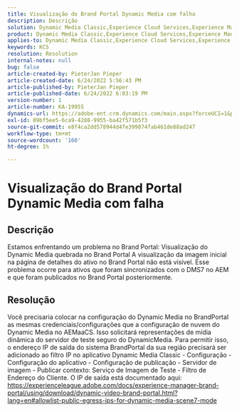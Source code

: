 ```yaml
---
title: Visualização do Brand Portal Dynamic Media com falha
description: Descrição
solution: Dynamic Media Classic,Experience Cloud Services,Experience Manager,Experience Manager as a Cloud Service
product: Dynamic Media Classic,Experience Cloud Services,Experience Manager,Experience Manager as a Cloud Service
applies-to: Dynamic Media Classic,Experience Cloud Services,Experience Manager Assets,Experience Manager as a Cloud Service,Experience Manager 6.5
keywords: KCS
resolution: Resolution
internal-notes: null
bug: false
article-created-by: PieterJan Pieper
article-created-date: 6/24/2022 5:56:43 PM
article-published-by: PieterJan Pieper
article-published-date: 6/24/2022 6:03:19 PM
version-number: 1
article-number: KA-19955
dynamics-url: https://adobe-ent.crm.dynamics.com/main.aspx?forceUCI=1&pagetype=entityrecord&etn=knowledgearticle&id=4c79a1fd-e6f3-ec11-bb3d-6045bd015716
exl-id: 09bf5ee5-6ca9-4288-9955-ba42f571b5f3
source-git-commit: e8f4ca2dd578944d4fe399074fab461de88ad247
workflow-type: tm+mt
source-wordcount: '160'
ht-degree: 1%

---
```


# Visualização do Brand Portal Dynamic Media com falha

## Descrição


Estamos enfrentando um problema no Brand Portal: Visualização do Dynamic Media quebrada no Brand Portal A visualização da imagem inicial na página de detalhes do ativo no Brand Portal não está visível. Esse problema ocorre para ativos que foram sincronizados com o DMS7 no AEM e que foram publicados no Brand Portal posteriormente.


## Resolução


Você precisaria colocar na configuração do Dynamic Media no BrandPortal as mesmas credenciais/configurações que a configuração de nuvem do Dynamic Media no AEMaaCS.
Isso solicitará representações de mídia dinâmica do servidor de teste seguro do DynamicMedia. Para permitir isso, o endereço IP de saída do sistema BrandPortal da sua região precisará ser adicionado ao filtro IP no aplicativo Dynamic Media Classic - Configuração - Configuração do aplicativo - Configuração de publicação - Servidor de imagem - Publicar contexto: Serviço de Imagem de Teste - Filtro de Endereço do Cliente.
O IP de saída está documentado aqui: https://experienceleague.adobe.com/docs/experience-manager-brand-portal/using/download/dynamic-video-brand-portal.html?lang=en#allowlist-public-egress-ips-for-dynamic-media-scene7-mode
